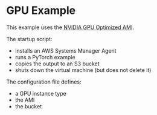 # GPU Example
This example uses the [NVIDIA GPU Optimized AMI](https://aws.amazon.com/marketplace/pp/prodview-7ikjtg3um26wq).

The startup script:
* installs an AWS Systems Manager Agent
* runs a PyTorch example
* copies the output to an S3 bucket
* shuts down the virtual machine (but does not delete it)

The configuration file defines:
* a GPU instance type
* the AMI
* the bucket